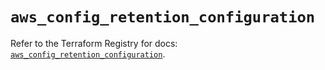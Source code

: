 # `aws_config_retention_configuration`

Refer to the Terraform Registry for docs: [`aws_config_retention_configuration`](https://registry.terraform.io/providers/hashicorp/aws/5.72.0/docs/resources/config_retention_configuration).
